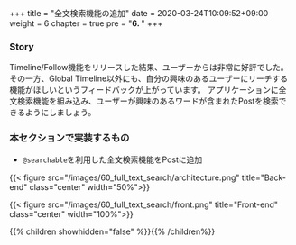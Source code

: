 +++
title = "全文検索機能の追加"
date = 2020-03-24T10:09:52+09:00
weight = 6
chapter = true
pre = "<b>6. </b>"
+++

### Story
Timeline/Follow機能をリリースした結果、ユーザーからは非常に好評でした。
その一方、Global Timeline以外にも、自分の興味のあるユーザーにリーチする機能がほしいというフィードバックが上がっています。
アプリケーションに全文検索機能を組み込み、ユーザーが興味のあるワードが含まれたPostを検索できるようにしましょう。

### 本セクションで実装するもの
- `@searchable`を利用した全文検索機能をPostに追加

{{< figure src="/images/60_full_text_search/architecture.png" title="Back-end" class="center" width="50%">}}

{{< figure src="/images/60_full_text_search/front.png" title="Front-end" class="center" width="100%">}}

{{% children showhidden="false" %}}{{% /children%}}
